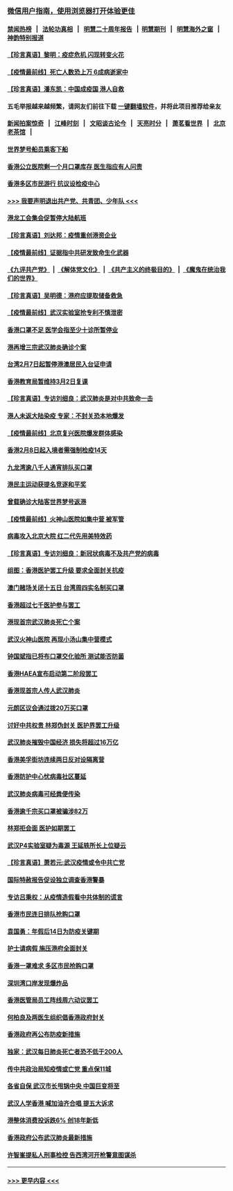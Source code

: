 ### [微信用户指南，使用浏览器打开体验更佳](https://github.com/gfw-breaker/banned-news1/blob/master/indexes/wechat-guide.md?t=0)
#### [禁闻热榜](热点新闻.md?t=0)  &nbsp;&nbsp;|&nbsp;&nbsp; [法轮功真相](https://github.com/gfw-breaker/truth/blob/master/README.md?t=0) &nbsp;&nbsp;|&nbsp;&nbsp; [明慧二十周年报告](https://github.com/gfw-breaker/mh-reports/blob/master/README.md?t=0) &nbsp;&nbsp;|&nbsp;&nbsp;[明慧期刊](https://github.com/gfw-breaker/mh-qikan) &nbsp;&nbsp;|&nbsp;&nbsp; [明慧海外之窗](https://github.com/gfw-breaker/mh-news/blob/master/README.md?t=0) &nbsp;&nbsp;|&nbsp;&nbsp; [神韵特别报道](https://github.com/gfw-breaker/mh-news/blob/master/shenyun.md?t=0)
#### [【珍言真语】黎明：疫症危机 闪现转变火花](../pages/nsc415/n11859199.md?t=02110811) 
#### [【疫情最前线】死亡人数恐上万 6成病逝家中](../pages/nsc415/n11856687.md?t=02110811) 
#### [【珍言真语】潘东凯：中国成疫国 港人自救](../pages/nsc415/n11856962.md?t=02110811) 
#### 五毛举报越来越频繁，请网友们前往下载 [一键翻墙软件](https://github.com/gfw-breaker/ssr-accounts)，并将此项目推荐给亲友
#### [新闻拍案惊奇](https://github.com/gfw-breaker/banned-news1/blob/master/pages/link4.md) &nbsp;&nbsp;|&nbsp;&nbsp; [江峰时刻](https://github.com/gfw-breaker/banned-news1/blob/master/pages/link4.md) &nbsp;&nbsp;|&nbsp;&nbsp; [文昭谈古论今](https://github.com/gfw-breaker/banned-news1/blob/master/pages/link4.md) &nbsp;&nbsp;|&nbsp;&nbsp; [天亮时分](https://github.com/gfw-breaker/banned-news1/blob/master/pages/link4.md) &nbsp;&nbsp;|&nbsp;&nbsp; [萧茗看世界](https://github.com/gfw-breaker/banned-news1/blob/master/pages/link4.md) &nbsp;&nbsp;|&nbsp;&nbsp; [北京老茶馆](https://github.com/gfw-breaker/banned-news1/blob/master/pages/link4.md) &nbsp;&nbsp;|&nbsp;&nbsp; 
#### [世界梦号船员乘客下船](../pages/nsc415/n11856883.md?t=02110811) 
#### [香港公立医院剩一个月口罩库存 医生指应有人问责](../pages/nsc415/n11856875.md?t=02110811) 
#### [香港多区市民游行 抗议设检疫中心](../pages/nsc415/n11856866.md?t=02110811) 
#### [>>> 我要声明退出共产党、共青团、少年队 <<<](https://github.com/begood0513/goodnews/blob/master/quit/letter.md) 
#### [港龙工会集会促暂停大陆航班](../pages/nsc415/n11856840.md?t=02110811) 
#### [【珍言真语】刘达邦：疫情重创港资企业](../pages/nsc415/n11854274.md?t=02110811) 
#### [【疫情最前线】证据指中共研发致命生化武器](../pages/nsc415/n11853087.md?t=02110811) 
#### [《九评共产党》](https://github.com/begood0513/9ping.md/blob/master/README.md) &nbsp;|&nbsp; [《解体党文化》](../../../../jtdwh.md/blob/master/README.md)  &nbsp;|&nbsp; [《共产主义的终极目的》](../../../../gczydzjmd.md/blob/master/README.md) &nbsp;|&nbsp; [《魔鬼在统治我们的世界》](../../../../mgztzwmdsj.md/blob/master/README.md) 
#### [【珍言真语】吴明德：港府应提取储备救急](../pages/nsc415/n11852734.md?t=02110811) 
#### [【疫情最前线】武汉实验室抢专利不慎泄密](../pages/nsc415/n11850310.md?t=02110811) 
#### [香港口罩不足 医学会指至少十诊所暂停业](../pages/nsc415/n11850301.md?t=02110811) 
#### [港再增三宗武汉肺炎确诊个案](../pages/nsc415/n11850328.md?t=02110811) 
#### [台湾2月7日起暂停港澳居民入台证申请](../pages/nsc415/n11850304.md?t=02110811) 
#### [香港教育局暂维持3月2日复课](../pages/nsc415/n11850260.md?t=02110811) 
#### [【珍言真语】专访刘细良：武汉肺炎是对中共致命一击](../pages/nsc415/n11849934.md?t=02110811) 
#### [港人未返大陆染疫 专家：不封关恐本地爆发](../pages/nsc415/n11848021.md?t=02110811) 
#### [【疫情最前线】北京复兴医院爆发群体感染](../pages/nsc415/n11847626.md?t=02110811) 
#### [香港2月8日起入境者需强制检疫14天](../pages/nsc415/n11847658.md?t=02110811) 
#### [九龙湾逾八千人通宵排队买口罩](../pages/nsc415/n11847647.md?t=02110811) 
#### [港民主运动获提名竞逐和平奖](../pages/nsc415/n11847633.md?t=02110811) 
#### [曾载确诊大陆客世界梦号返港](../pages/nsc415/n11847608.md?t=02110811) 
#### [【疫情最前线】火神山医院如集中营 被军管](../pages/nsc415/n11847524.md?t=02110811) 
#### [病毒攻入北京大院 红二代先用美特效药](../pages/nsc415/n11847427.md?t=02110811) 
#### [【珍言真语】专访刘细良：新冠状病毒不及共产党的病毒](../pages/nsc415/n11847164.md?t=02110811) 
#### [组图：香港医护罢工升级 要求全面封关抗疫](../pages/nsc415/n11844107.md?t=02110811) 
#### [澳门赌场关闭十五日 台湾周四实名制买口罩](../pages/nsc415/n11845083.md?t=02110811) 
#### [香港超过七千医护参与罢工](../pages/nsc415/n11845051.md?t=02110811) 
#### [港现首宗武汉肺炎死亡个案](../pages/nsc415/n11844998.md?t=02110811) 
#### [武汉火神山医院 再现小汤山集中营模式](../pages/nsc415/n11844763.md?t=02110811) 
#### [钟国斌指已将布口罩交化验所 测试能否防菌](../pages/nsc415/n11842783.md?t=02110811) 
#### [香港HAEA宣布启动第二阶段罢工](../pages/nsc415/n11842723.md?t=02110811) 
#### [香港现首宗人传人武汉肺炎](../pages/nsc415/n11842766.md?t=02110811) 
#### [元朗区议会通过拨20万买口罩](../pages/nsc415/n11842754.md?t=02110811) 
#### [讨好中共权贵 林郑伪封关 医护界罢工升级](../pages/nsc415/n11842359.md?t=02110811) 
#### [武汉肺炎摧毁中国经济 损失将超过16万亿](../pages/nsc415/n11839723.md?t=02110811) 
#### [香港美孚街坊连续两日反对设隔离营](../pages/nsc415/n11839962.md?t=02110811) 
#### [香港防护中心忧病毒社区蔓延](../pages/nsc415/n11839933.md?t=02110811) 
#### [武汉肺炎病毒可经粪便传染](../pages/nsc415/n11839939.md?t=02110811) 
#### [香港逾千宗买口罩被骗涉82万](../pages/nsc415/n11839914.md?t=02110811) 
#### [林郑拒会面 医护如期罢工](../pages/nsc415/n11839892.md?t=02110811) 
#### [武汉P4实验室疑为毒源 王延轶所长上位疑云](../pages/nsc415/n11835543.md?t=02110811) 
#### [【珍言真语】萧若元:武汉疫情或令中共亡党](../pages/nsc415/n11829394.md?t=02110811) 
#### [国际特赦报告促设独立调查香港警暴](../pages/nsc415/n11833845.md?t=02110811) 
#### [专访吕秉权：从疫情造假看中共体制的谎言](../pages/nsc415/n11833813.md?t=02110811) 
#### [香港市民连日排队抢购口罩](../pages/nsc415/n11833794.md?t=02110811) 
#### [袁国勇：年假后14日为防疫关键期](../pages/nsc415/n11831088.md?t=02110811) 
#### [护士请病假 施压港府全面封关](../pages/nsc415/n11831030.md?t=02110811) 
#### [香港一罩难求 多区市民抢购口罩](../pages/nsc415/n11831002.md?t=02110811) 
#### [深圳湾口岸发现爆炸品](../pages/nsc415/n11828802.md?t=02110811) 
#### [香港医管局员工阵线周六动议罢工](../pages/nsc415/n11828762.md?t=02110811) 
#### [何柏良及两医生组织倡香港政府封关](../pages/nsc415/n11828749.md?t=02110811) 
#### [香港政府再公布防疫新措施](../pages/nsc415/n11828716.md?t=02110811) 
#### [独家：武汉每日肺炎死亡者恐不低于200人](../pages/nsc415/n11828240.md?t=02110811) 
#### [传中共政治局知疫情或亡党 重点保11城](../pages/nsc415/n11828145.md?t=02110811) 
#### [各省自保 武汉市长甩锅中央 中国巨变将至](../pages/nsc415/n11828021.md?t=02110811) 
#### [武汉人学香港 喊加油齐合唱 提五大诉求](../pages/nsc415/n11827046.md?t=02110811) 
#### [港整体消费投诉跌6% 创18年新低](../pages/nsc415/n11817280.md?t=02110811) 
#### [香港政府公布武汉肺炎最新措施](../pages/nsc415/n11817152.md?t=02110811) 
#### [许智峯提私人刑事检控 告西湾河开枪警意图谋杀](../pages/nsc415/n11817132.md?t=02110811) 

----
#### [ >>> 更早内容 <<< ](../indexes/nsc415-earlier.md)
